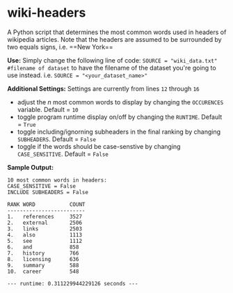 # wiki-headers

A Python script that determines the most common words used in headers of wikipedia articles. Note that the headers are assumed to be surrounded by two equals signs, i.e. ==New York==

__Use:__
Simply change the following line of code: `SOURCE = "wiki_data.txt" #filename of dataset` to have the filename of the dataset you're going to use instead. i.e. `SOURCE = "<your_dataset_name>"`

__Additional Settings:__
Settings are currently from lines `12` through `16`
- adjust the _n_ most common words to display by changing the `OCCURENCES` variable. Default = `10`
- toggle program runtime display on/off by changing the `RUNTIME`. Default = `True`
- toggle including/ignorning subheaders in the final ranking by changing `SUBHEADERS`. Default = `False` 
- toggle if the words should be case-senstive by changing `CASE_SENSITIVE`. Default = `False`

__Sample Output:__
```
10 most common words in headers:
CASE_SENSITIVE = False
INCLUDE SUBHEADERS = False

RANK WORD           COUNT
-------------------------
1.   references     3527
2.   external       2506
3.   links          2503
4.   also           1113
5.   see            1112
6.   and            858
7.   history        766
8.   licensing      636
9.   summary        588
10.  career         548

--- runtime: 0.311229944229126 seconds ---
```
